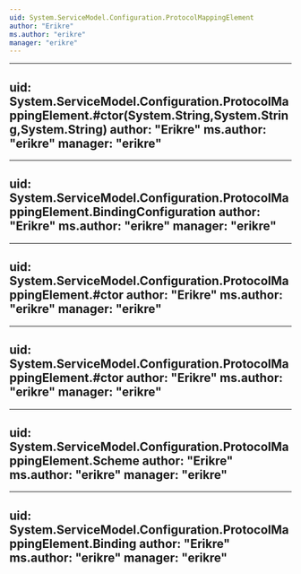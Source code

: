 ```yaml
---
uid: System.ServiceModel.Configuration.ProtocolMappingElement
author: "Erikre"
ms.author: "erikre"
manager: "erikre"
---
```


---
uid: System.ServiceModel.Configuration.ProtocolMappingElement.#ctor(System.String,System.String,System.String)
author: "Erikre"
ms.author: "erikre"
manager: "erikre"
---

---
uid: System.ServiceModel.Configuration.ProtocolMappingElement.BindingConfiguration
author: "Erikre"
ms.author: "erikre"
manager: "erikre"
---

---
uid: System.ServiceModel.Configuration.ProtocolMappingElement.#ctor
author: "Erikre"
ms.author: "erikre"
manager: "erikre"
---

---
uid: System.ServiceModel.Configuration.ProtocolMappingElement.#ctor
author: "Erikre"
ms.author: "erikre"
manager: "erikre"
---

---
uid: System.ServiceModel.Configuration.ProtocolMappingElement.Scheme
author: "Erikre"
ms.author: "erikre"
manager: "erikre"
---

---
uid: System.ServiceModel.Configuration.ProtocolMappingElement.Binding
author: "Erikre"
ms.author: "erikre"
manager: "erikre"
---
